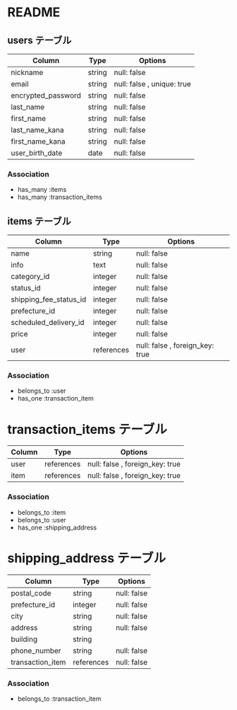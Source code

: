 # README

## users テーブル

| Column                | Type     | Options     |
| --------              | ------   | ----------- |
| nickname              | string   | null: false |
| email                 | string   | null: false , unique: true |
| encrypted_password    | string   | null: false |
| last_name             | string   | null: false |
| first_name            | string   | null: false |
| last_name_kana        | string   | null: false |
| first_name_kana       | string   | null: false |
| user_birth_date       | date     | null: false |

### Association
- has_many :items
- has_many :transaction_items

## items テーブル
<!-- imageカラムはActivestrageで実装する -->
<!-- プルダウンで選択する箇所はactive_hashを使い実装する -->

| Column                 | Type       | Options     |
| ------                 | ------     | ----------- |
| name                   | string     | null: false |
| info                   | text       | null: false |
| category_id            | integer    | null: false |
| status_id              | integer    | null: false |
| shipping_fee_status_id | integer    | null: false |
| prefecture_id          | integer    | null: false |
| scheduled_delivery_id  | integer    | null: false |
| price                  | integer    | null: false |
| user                   | references | null: false , foreign_key: true |

### Association
- belongs_to :user
- has_one :transaction_item


# transaction_items テーブル

| Column           | Type   | Options     |
| ------           | ------ | ----------- |
| user             | references | null: false , foreign_key: true |
| item             | references | null: false , foreign_key: true |


### Association
- belongs_to :item
- belongs_to :user
- has_one :shipping_address


# shipping_address テーブル

| Column           | Type       | Options     |
| ------           | ------     | ----------- |
| postal_code      | string     | null: false |
| prefecture_id    | integer    | null: false |
| city             | string     | null: false |
| address          | string     | null: false |
| building         | string     |
| phone_number     | string     | null: false |
| transaction_item | references | null: false |

### Association
- belongs_to :transaction_item

